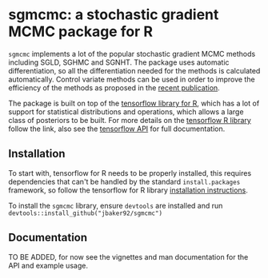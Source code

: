 # sgmcmc: a stochastic gradient MCMC package for R

`sgmcmc` implements a lot of the popular stochastic gradient MCMC methods including SGLD, SGHMC and SGNHT. The package uses automatic differentiation, so all the differentiation needed for the methods is calculated automatically. Control variate methods can be used in order to improve the efficiency of the methods as proposed in the [recent publication](https://github.com/jbaker92/stochasticGradientMCMC).

The package is built on top of the [tensorflow library for R](https://tensorflow.rstudio.com/), which has a lot of support for statistical distributions and operations, which allows a large class of posteriors to be built. For more details on the [tensorflow R library](https://tensorflow.rstudio.com/) follow the link, also see the [tensorflow API](https://www.tensorflow.org/api_docs/) for full documentation.

## Installation

To start with, tensorflow for R needs to be properly installed, this requires dependencies that can't be handled by the standard `install.packages` framework, so follow the tensorflow for R library [installation instructions](https://tensorflow.rstudio.com/installation.html).

To install the `sgmcmc` library, ensure `devtools` are installed and run `devtools::install_github("jbaker92/sgmcmc")`

## Documentation

TO BE ADDED, for now see the vignettes and man documentation for the API and example usage.
